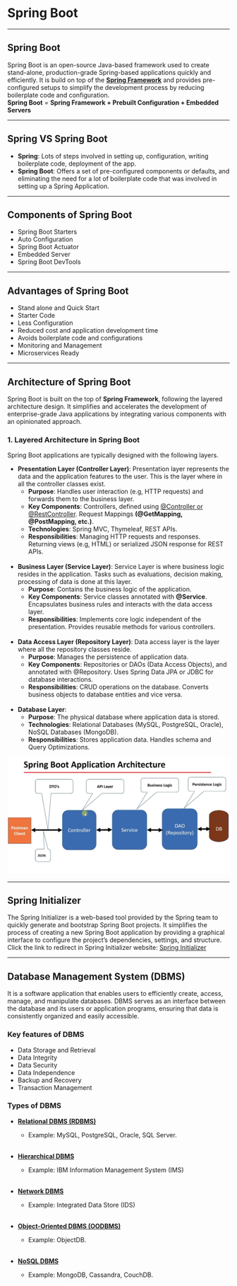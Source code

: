 # Spring Boot

---

## Spring Boot
Spring Boot is an open-source Java-based framework used to create stand-alone, production-grade Spring-based applications quickly and efficiently. It is build on top of the [**Spring Framework**](https://github.com/ashok07-ai/basics-of-spring-framework) and provides pre-configured setups to simplify the development process by reducing boilerplate code and configuration. <br>
**Spring Boot** = **Spring Framework + Prebuilt Configuration + Embedded Servers**

---

## Spring VS Spring Boot
- **Spring**: Lots of steps involved in setting up, configuration, writing boilerplate code, deployment of the app.
- **Spring Boot**: Offers a set of pre-configured components or defaults, and eliminating the need for a lot of boilerplate code that was involved in setting up a Spring Application.

---

## Components of Spring Boot
- Spring Boot Starters
- Auto Configuration
- Spring Boot Actuator
- Embedded Server
- Spring Boot DevTools

---

## Advantages of Spring Boot
- Stand alone and Quick Start
- Starter Code
- Less Configuration
- Reduced cost and application development time
- Avoids boilerplate code and configurations
- Monitoring and Management
- Microservices Ready

---

## Architecture of Spring Boot
Spring Boot is built on the top of **Spring Framework**, following the layered architecture design. It simplifies and accelerates the development of enterprise-grade Java applications by integrating various components with an opinionated approach.

### 1. Layered Architecture in Spring Boot
Spring Boot applications are typically designed with the following layers.
- **Presentation Layer (Controller Layer)**: Presentation layer represents the data and the application features to the user. This is the layer where in all the controller classes exist.
  - **Purpose**: Handles user interaction (e.g, HTTP requests) and forwards them to the business layer.
  - **Key Components**: Controllers, defined using [@Controller or @RestController](https://docs.spring.io/spring-boot/tutorial/first-application/index.html#getting-started.first-application.code.mvc-annotations). Request Mappings **(@GetMapping, @PostMapping, etc.)**.
  - **Technologies**: Spring MVC, Thymeleaf, REST APIs.
  - **Responsibilities**: Managing HTTP requests and responses. Returning views (e.g, HTML) or serialized JSON response for REST APIs.
<br><br>
- **Business Layer (Service Layer)**: Service Layer is where business logic resides in the application. Tasks such as evaluations, decision making, processing of data is done at this layer.
  - **Purpose**: Contains the business logic of the application.
  - **Key Components**: Service classes annotated with **@Service**. Encapsulates business rules and interacts with the data access layer.
  - **Responsibilities**: Implements core logic independent of the presentation. Provides reusable methods for various controllers.<br><br>
- **Data Access Layer (Repository Layer)**: Data access layer is the layer where all the repository classes reside.
  - **Purpose**: Manages the persistence of application data.
  - **Key Components**: Repositories or DAOs (Data Access Objects), and annotated with @Repository. Uses Spring Data JPA or JDBC for database interactions.
  - **Responsibilities**: CRUD operations on the database. Converts business objects to database entities and vice versa.
<br><br>
- **Database Layer**:
  - **Purpose**: The physical database where application data is stored.
  - **Technologies**: Relational Databases (MySQL, PostgreSQL, Oracle), NoSQL Databases (MongoDB).
  - **Responsibilities**: Stores application data. Handles schema and Query Optimizations.

![Spring Boot Architecture](./src/images/architecture.png)

---

## Spring Initializer
The Spring Initializer is a web-based tool provided by the Spring team to quickly generate and bootstrap Spring Boot projects. It simplifies the process of creating a new Spring Boot application by providing a graphical interface to configure the project’s dependencies, settings, and structure. <br>
Click the link to redirect in Spring Initializer website: [Spring Initializer](https://start.spring.io/)

---

## Database Management System (DBMS)
It is a software application that enables users to efficiently create, access, manage, and manipulate databases. DBMS serves as an interface between the database and its users or application programs, ensuring that data is consistently organized and easily accessible.

### Key features of DBMS
- Data Storage and Retrieval
- Data Integrity
- Data Security
- Data Independence
- Backup and Recovery
- Transaction Management

### Types of DBMS
- [**Relational DBMS (RDBMS)**](https://www.oracle.com/database/what-is-a-relational-database/#:~:text=The%20software%20used%20to%20store,storage%2C%20access%2C%20and%20performance.)
  - Example: MySQL, PostgreSQL, Oracle, SQL Server.
<br><br>
- [**Hierarchical DBMS**](https://www.geeksforgeeks.org/hierarchical-model-in-dbms/)
  - Example: IBM Information Management System (IMS)
    <br><br>
- [**Network DBMS**](https://www.geeksforgeeks.org/network-model-in-dbms/)
  - Example: Integrated Data Store (IDS)
    <br><br>

- [**Object-Oriented DBMS (OODBMS)**](https://www.geeksforgeeks.org/definition-and-overview-of-odbms/)
  - Example: ObjectDB.
    <br><br>

- [**NoSQL DBMS**](https://www.mongodb.com/resources/basics/databases/nosql-explained)
  - Example: MongoDB, Cassandra, CouchDB.

